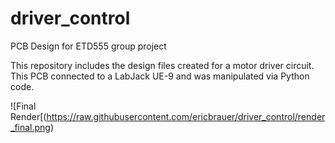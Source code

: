 # driver_control
PCB Design for ETD555 group project

This repository includes the design files created for a motor driver circuit. 
This PCB connected to a LabJack UE-9 and was manipulated via Python code.

![Final Render[(https://raw.githubusercontent.com/ericbrauer/driver_control/render_final.png)
